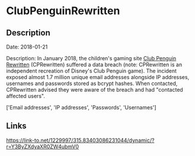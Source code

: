 # ClubPenguinRewritten

## Description

Date: 2018-01-21

Description:
In January 2018, the children's gaming site <a href="https://community.cprewritten.net/" target="_blank" rel="noopener">Club Penguin Rewritten</a> (CPRewritten) suffered a data breach (note: CPRewritten is an independent recreation of Disney's Club Penguin game). The incident exposed almost 1.7 million unique email addresses alongside IP addresses, usernames and passwords stored as bcrypt hashes. When contacted, CPRewritten advised they were aware of the breach and had &quot;contacted affected users&quot;.


['Email addresses', 'IP addresses', 'Passwords', 'Usernames']

## Links

https://link-to.net/1229997/315.83403086231044/dynamic/?r=Y3ByZXdyaXR0ZW4ubmV0